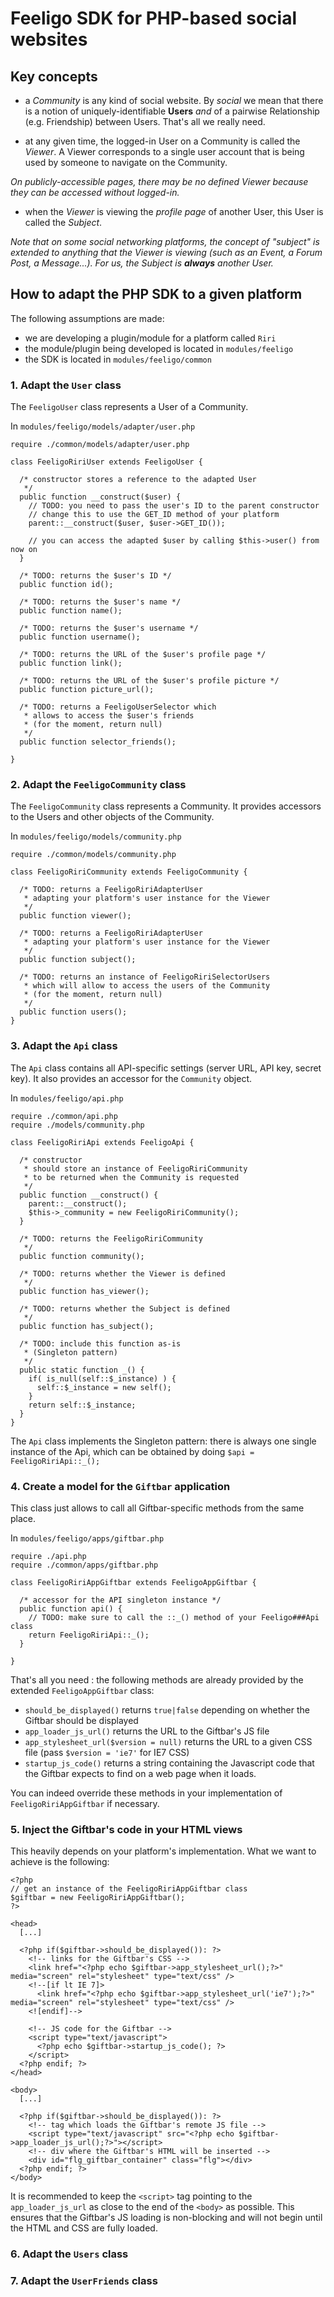 # Feeligo SDK for PHP-based social websites

## Key concepts

  * a *Community* is any kind of social website. By _social_ we mean that there is a notion of uniquely-identifiable **Users** *and* of a pairwise Relationship (e.g. Friendship) between Users. That's all we really need.
  
  * at any given time, the logged-in User on a Community is called the *Viewer*. A Viewer corresponds to a single user account that is being used by someone to navigate on the Community.
  
  _On publicly-accessible pages, there may be no defined Viewer because they can be accessed without logged-in._
  
  * when the *Viewer* is viewing the *profile page* of another User, this User is called the *Subject*.
  
  _Note that on some social networking platforms, the concept of "subject" is extended to anything that the Viewer is viewing (such as an Event, a Forum Post, a Message...). For us, the Subject is **always** another User._

## How to adapt the PHP SDK to a given platform

The following assumptions are made:

  * we are developing a plugin/module for a platform called `Riri`
  * the module/plugin being developed is located in `modules/feeligo`
  * the SDK is located in `modules/feeligo/common`


### 1. Adapt the `User` class  

The `FeeligoUser` class represents a User of a Community.

In `modules/feeligo/models/adapter/user.php`

    require ./common/models/adapter/user.php

    class FeeligoRiriUser extends FeeligoUser {
      
      /* constructor stores a reference to the adapted User
       */
      public function __construct($user) {
        // TODO: you need to pass the user's ID to the parent constructor
        // change this to use the GET_ID method of your platform
        parent::__construct($user, $user->GET_ID());
        
        // you can access the adapted $user by calling $this->user() from now on
      }
      
      /* TODO: returns the $user's ID */
      public function id();
      
      /* TODO: returns the $user's name */
      public function name();
      
      /* TODO: returns the $user's username */
      public function username();
      
      /* TODO: returns the URL of the $user's profile page */
      public function link();
      
      /* TODO: returns the URL of the $user's profile picture */
      public function picture_url();
      
      /* TODO: returns a FeeligoUserSelector which
       * allows to access the $user's friends
       * (for the moment, return null)
       */
      public function selector_friends();
  
    }

  
### 2. Adapt the `FeeligoCommunity` class

The `FeeligoCommunity` class represents a Community. It provides accessors to the Users and other objects of the Community.

In `modules/feeligo/models/community.php`

    require ./common/models/community.php

    class FeeligoRiriCommunity extends FeeligoCommunity {
      
      /* TODO: returns a FeeligoRiriAdapterUser
       * adapting your platform's user instance for the Viewer
       */
      public function viewer();
      
      /* TODO: returns a FeeligoRiriAdapterUser
       * adapting your platform's user instance for the Viewer
       */
      public function subject();
  
      /* TODO: returns an instance of FeeligoRiriSelectorUsers
       * which will allow to access the users of the Community
       * (for the moment, return null)
       */
      public function users();
    }


### 3. Adapt the `Api` class

The `Api` class contains all API-specific settings (server URL, API key, secret key). It also provides an accessor for the `Community` object.

In `modules/feeligo/api.php`

    require ./common/api.php
    require ./models/community.php
    
    class FeeligoRiriApi extends FeeligoApi {
      
      /* constructor
       * should store an instance of FeeligoRiriCommunity
       * to be returned when the Community is requested
       */
      public function __construct() {
        parent::__construct();
        $this->_community = new FeeligoRiriCommunity();
      }
      
      /* TODO: returns the FeeligoRiriCommunity
       */
      public function community();
      
      /* TODO: returns whether the Viewer is defined
       */
      public function has_viewer();
      
      /* TODO: returns whether the Subject is defined
       */
      public function has_subject();
      
      /* TODO: include this function as-is
       * (Singleton pattern)
       */
      public static function _() {
        if( is_null(self::$_instance) ) {
          self::$_instance = new self();
        }
        return self::$_instance;
      }
    }
    
The `Api` class implements the Singleton pattern: there is always one single instance of the Api, which can be obtained by doing `$api = FeeligoRiriApi::_();`


### 4. Create a model for the `Giftbar` application

This class just allows to call all Giftbar-specific methods from the same place.

In `modules/feeligo/apps/giftbar.php`

    require ./api.php
    require ./common/apps/giftbar.php
    
    class FeeligoRiriAppGiftbar extends FeeligoAppGiftbar {
      
      /* accessor for the API singleton instance */
      public function api() {
        // TODO: make sure to call the ::_() method of your Feeligo###Api class
        return FeeligoRiriApi::_();
      }
      
    }
    
That's all you need : the following methods are already provided by the extended `FeeligoAppGiftbar` class:

  * `should_be_displayed()` returns `true|false` depending on whether the Giftbar should be displayed
  * `app_loader_js_url()` returns the URL to the Giftbar's JS file
  * `app_stylesheet_url($version = null)` returns the URL to a given CSS file (pass `$version = 'ie7'` for IE7 CSS)
  * `startup_js_code()` returns a string containing the Javascript code that the Giftbar expects to find on a web page when it loads.
  
You can indeed override these methods in your implementation of `FeeligoRiriAppGiftbar` if necessary.


### 5. Inject the Giftbar's code in your HTML views

This heavily depends on your platform's implementation. What we want to achieve is the following:

    <?php
    // get an instance of the FeeligoRiriAppGiftbar class
    $giftbar = new FeeligoRiriAppGiftbar();
    ?>

    <head>
      [...]
  
      <?php if($giftbar->should_be_displayed()): ?>
        <!-- links for the Giftbar's CSS -->
        <link href="<?php echo $giftbar->app_stylesheet_url();?>" media="screen" rel="stylesheet" type="text/css" />
        <!--[if lt IE 7]> 
          <link href="<?php echo $giftbar->app_stylesheet_url('ie7');?>" media="screen" rel="stylesheet" type="text/css" />
        <![endif]-->
  
        <!-- JS code for the Giftbar -->
        <script type="text/javascript">
          <?php echo $giftbar->startup_js_code(); ?>
        </script>
      <?php endif; ?>
    </head>

    <body>
      [...]
  
      <?php if($giftbar->should_be_displayed()): ?>
        <!-- tag which loads the Giftbar's remote JS file -->
        <script type="text/javascript" src="<?php echo $giftbar->app_loader_js_url();?>"></script>
        <!-- div where the Giftbar's HTML will be inserted -->
        <div id="flg_giftbar_container" class="flg"></div>
      <?php endif; ?>
    </body>

It is recommended to keep the `<script>` tag pointing to the `app_loader_js_url` as close to the end of the `<body>` as possible. This ensures that the Giftbar's JS loading is non-blocking and will not begin until the HTML and CSS are fully loaded.


### 6. Adapt the `Users` class

### 7. Adapt the `UserFriends` class

